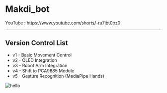 # Makdi_bot

YouTube : https://www.youtube.com/shorts/-ru7jbt0bz0 

------------------------
Version Control List
------------------------
* v1 - Basic Movement Control
* v2 - OLED Integration
* v3 - Robot Arm Integration
* v4 - Shift to PCA9685 Module
* v5 - Gesture Recognition (MediaPipe Hands)


![hello](https://github.com/user-attachments/assets/0aee235a-b844-4836-bc0e-8ba156cb6fd5)


